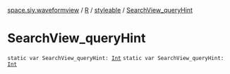 [space.siy.waveformview](../../index.md) / [R](../index.md) / [styleable](index.md) / [SearchView_queryHint](./-search-view_query-hint.md)

# SearchView_queryHint

`static var SearchView_queryHint: `[`Int`](https://kotlinlang.org/api/latest/jvm/stdlib/kotlin/-int/index.html)
`static var SearchView_queryHint: `[`Int`](https://kotlinlang.org/api/latest/jvm/stdlib/kotlin/-int/index.html)
